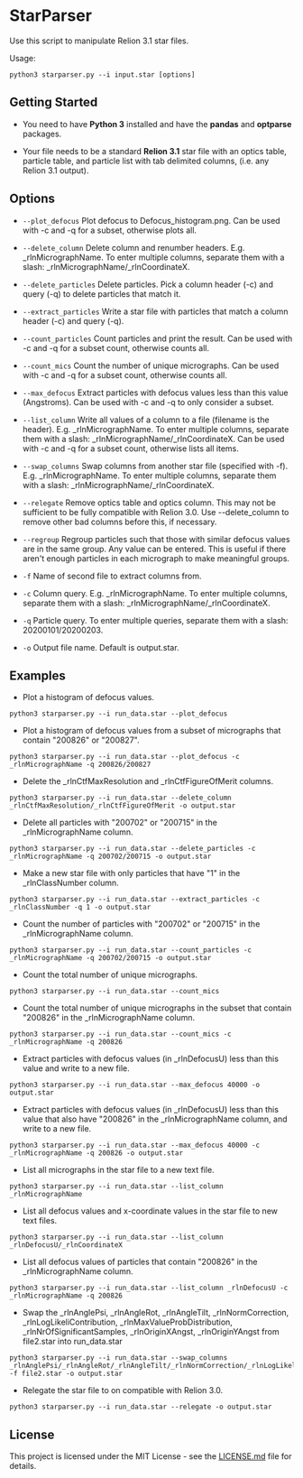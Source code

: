 # StarParser

Use this script to manipulate Relion 3.1 star files.

Usage:

```
python3 starparser.py --i input.star [options]
```

## Getting Started

* You need to have **Python 3** installed and have the **pandas** and **optparse** packages.

* Your file needs to be a standard **Relion 3.1** star file with an optics table, particle table, and particle list with tab delimited columns, (i.e. any Relion 3.1 output).

## Options

* ```--plot_defocus``` Plot defocus to Defocus_histogram.png. Can be used with -c and -q for a subset, otherwise plots all.

* ```--delete_column``` Delete column and renumber headers. E.g. \_rlnMicrographName. To enter multiple columns, separate them with a slash: \_rlnMicrographName/\_rlnCoordinateX.

* ```--delete_particles``` Delete particles. Pick a column header (-c) and query (-q) to delete particles that match it.

* ```--extract_particles``` Write a star file with particles that match a column header (-c) and query (-q).

* ```--count_particles``` Count particles and print the result. Can be used with -c and -q for a subset count, otherwise counts all.

* ```--count_mics``` Count the number of unique micrographs. Can be used with -c and -q for a subset count, otherwise counts all.

* ```--max_defocus``` Extract particles with defocus values less than this value (Angstroms). Can be used with -c and -q to only consider a subset.

* ```--list_column``` Write all values of a column to a file (filename is the header). E.g. \_rlnMicrographName. To enter multiple columns, separate them with a slash: \_rlnMicrographName/\_rlnCoordinateX. Can be used with -c and -q for a subset count, otherwise lists all items.

* ```--swap_columns``` Swap columns from another star file (specified with -f). E.g. \_rlnMicrographName. To enter multiple columns, separate them with a slash: \_rlnMicrographName/\_rlnCoordinateX.

* ```--relegate``` Remove optics table and optics column. This may not be sufficient to be fully compatible with Relion 3.0. Use --delete_column to remove other bad columns before this, if necessary.

* ```--regroup``` Regroup particles such that those with similar defocus values are in the same group. Any value can be entered. This is useful if there aren't enough particles in each micrograph to make meaningful groups.

* ```-f``` Name of second file to extract columns from.

* ```-c``` Column query. E.g. \_rlnMicrographName. To enter multiple columns, separate them with a slash: \_rlnMicrographName/\_rlnCoordinateX.

* ```-q``` Particle query. To enter multiple queries, separate them with a slash: 20200101/20200203.

* ```-o``` Output file name. Default is output.star.

## Examples

* Plot a histogram of defocus values.

```
python3 starparser.py --i run_data.star --plot_defocus
```

* Plot a histogram of defocus values from a subset of micrographs that contain "200826" or "200827".

```
python3 starparser.py --i run_data.star --plot_defocus -c _rlnMicrographName -q 200826/200827
```

* Delete the \_rlnCtfMaxResolution and \_rlnCtfFigureOfMerit columns.

```
python3 starparser.py --i run_data.star --delete_column _rlnCtfMaxResolution/_rlnCtfFigureOfMerit -o output.star
```

* Delete all particles with "200702" or "200715" in the \_rlnMicrographName column.

```
python3 starparser.py --i run_data.star --delete_particles -c _rlnMicrographName -q 200702/200715 -o output.star
```

* Make a new star file with only particles that have "1" in the \_rlnClassNumber column.

```
python3 starparser.py --i run_data.star --extract_particles -c _rlnClassNumber -q 1 -o output.star
```

* Count the number of particles with "200702" or "200715" in the \_rlnMicrographName column.

```
python3 starparser.py --i run_data.star --count_particles -c _rlnMicrographName -q 200702/200715 -o output.star
```

* Count the total number of unique micrographs.

```
python3 starparser.py --i run_data.star --count_mics
```

* Count the total number of unique micrographs in the subset that contain "200826" in the \_rlnMicrographName column.

```
python3 starparser.py --i run_data.star --count_mics -c _rlnMicrographName -q 200826
```
* Extract particles with defocus values (in \_rlnDefocusU) less than this value and write to a new file.

```
python3 starparser.py --i run_data.star --max_defocus 40000 -o output.star
```
* Extract particles with defocus values (in \_rlnDefocusU) less than this value that also have "200826" in the \_rlnMicrographName column, and write to a new file.

```
python3 starparser.py --i run_data.star --max_defocus 40000 -c _rlnMicrographName -q 200826 -o output.star
```
* List all micrographs in the star file to a new text file.

```
python3 starparser.py --i run_data.star --list_column _rlnMicrographName
```

* List all defocus values and x-coordinate values in the star file to new text files.

```
python3 starparser.py --i run_data.star --list_column _rlnDefocusU/_rlnCoordinateX
```

* List all defocus values of particles that contain "200826" in the \_rlnMicrographName column.

```
python3 starparser.py --i run_data.star --list_column _rlnDefocusU -c _rlnMicrographName -q 200826
```

* Swap the \_rlnAnglePsi, \_rlnAngleRot, \_rlnAngleTilt, \_rlnNormCorrection, \_rlnLogLikeliContribution, \_rlnMaxValueProbDistribution, \_rlnNrOfSignificantSamples, \_rlnOriginXAngst, \_rlnOriginYAngst from file2.star into run_data.star

```
python3 starparser.py --i run_data.star --swap_columns _rlnAnglePsi/_rlnAngleRot/_rlnAngleTilt/_rlnNormCorrection/_rlnLogLikeliContribution/_rlnMaxValueProbDistribution/_rlnNrOfSignificantSamples/_rlnOriginXAngst/_rlnOriginYAngst -f file2.star -o output.star
```

* Relegate the star file to on compatible with Relion 3.0.

```
python3 starparser.py --i run_data.star --relegate -o output.star
```

## License

This project is licensed under the MIT License - see the [LICENSE.md](LICENSE.md) file for details.
